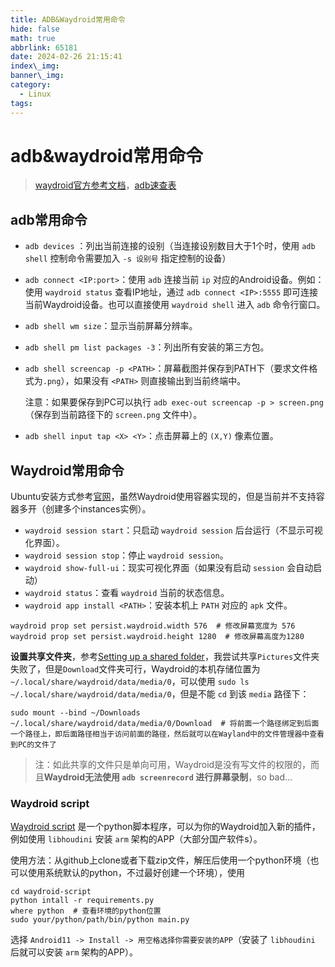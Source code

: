 ```yaml
---
title: ADB&Waydroid常用命令
hide: false
math: true
abbrlink: 65181
date: 2024-02-26 21:15:41
index\_img:
banner\_img:
category:
  - Linux
tags:
---
```


# adb&waydroid常用命令

> [waydroid官方参考文档](https://docs.waydro.id/)，[adb速查表](https://www.cheat-sheet.cn/post/adb-cheat-sheet/)

## adb常用命令

- `adb devices` ：列出当前连接的设别（当连接设别数目大于1个时，使用 `adb shell` 控制命令需要加入 `-s 设别号` 指定控制的设备）

- `adb connect <IP:port>`：使用 `adb` 连接当前 `ip` 对应的Android设备。例如：使用 `waydroid status` 查看IP地址，通过 `adb connect <IP>:5555` 即可连接当前Waydroid设备。也可以直接使用 `waydroid shell` 进入 `adb` 命令行窗口。

- `adb shell wm size`：显示当前屏幕分辨率。

- `adb shell pm list packages -3`：列出所有安装的第三方包。

- `adb shell screencap -p <PATH>`：屏幕截图并保存到PATH下（要求文件格式为`.png`），如果没有 `<PATH>` 则直接输出到当前终端中。

  注意：如果要保存到PC可以执行 `adb exec-out screencap -p > screen.png`（保存到当前路径下的 `screen.png` 文件中）。

- `adb shell input tap <X> <Y>`：点击屏幕上的 `(X,Y)` 像素位置。

## Waydroid常用命令

Ubuntu安装方式参考[官网](https://docs.waydro.id/usage/install-on-desktops#ubuntu-debian-and-derivatives)，虽然Waydroid使用容器实现的，但是当前并不支持容器多开（创建多个instances实例）。

- `waydroid session start`：只启动 `waydroid session` 后台运行（不显示可视化界面）。
- `waydroid session stop`：停止 `waydroid session`。
- `waydroid show-full-ui`：现实可视化界面（如果没有启动 `session` 会自动启动）
- `waydroid status`：查看 `waydroid` 当前的状态信息。
- `waydroid app install <PATH>`：安装本机上 `PATH` 对应的 `apk` 文件。

```shell
waydroid prop set persist.waydroid.width 576  # 修改屏幕宽度为 576
waydroid prop set persist.waydroid.height 1280  # 修改屏幕高度为1280
```

**设置共享文件夹**，参考[Setting up a shared folder](https://docs.waydro.id/faq/setting-up-a-shared-folder)，我尝试共享`Pictures`文件夹失败了，但是`Download`文件夹可行，Waydroid的本机存储位置为 `~/.local/share/waydroid/data/media/0`，可以使用 `sudo ls ~/.local/share/waydroid/data/media/0`，但是不能 `cd` 到该 `media` 路径下：

````shell
sudo mount --bind ~/Downloads ~/.local/share/waydroid/data/media/0/Download  # 将前面一个路径绑定到后面一个路径上，即后面路径相当于访问前面的路径，然后就可以在Wayland中的文件管理器中查看到PC的文件了
````

> 注：如此共享的文件只是单向可用，Waydroid是没有写文件的权限的，而且**Waydroid无法使用 `adb screenrecord` 进行屏幕录制**，so bad...

### Waydroid script

[Waydroid script](https://github.com/casualsnek/waydroid_script) 是一个python脚本程序，可以为你的Waydroid加入新的插件，例如使用 `libhoudini` 安装 `arm` 架构的APP（大部分国产软件s）。

使用方法：从github上clone或者下载zip文件，解压后使用一个python环境（也可以使用系统默认的python，不过最好创建一个环境），使用

```shell
cd waydroid-script
python intall -r requirements.py
where python  # 查看环境的python位置
sudo your/python/path/bin/python main.py
```

选择 `Android11 -> Install -> 用空格选择你需要安装的APP`（安装了 `libhoudini` 后就可以安装 `arm` 架构的APP）。
